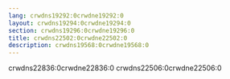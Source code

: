 ```yaml
---
lang: crwdns19292:0crwdne19292:0
layout: crwdns19294:0crwdne19294:0
section: crwdns19296:0crwdne19296:0
title: crwdns22502:0crwdne22502:0
description: crwdns19568:0crwdne19568:0
---
```


crwdns22836:0crwdne22836:0 crwdns22506:0crwdne22506:0
